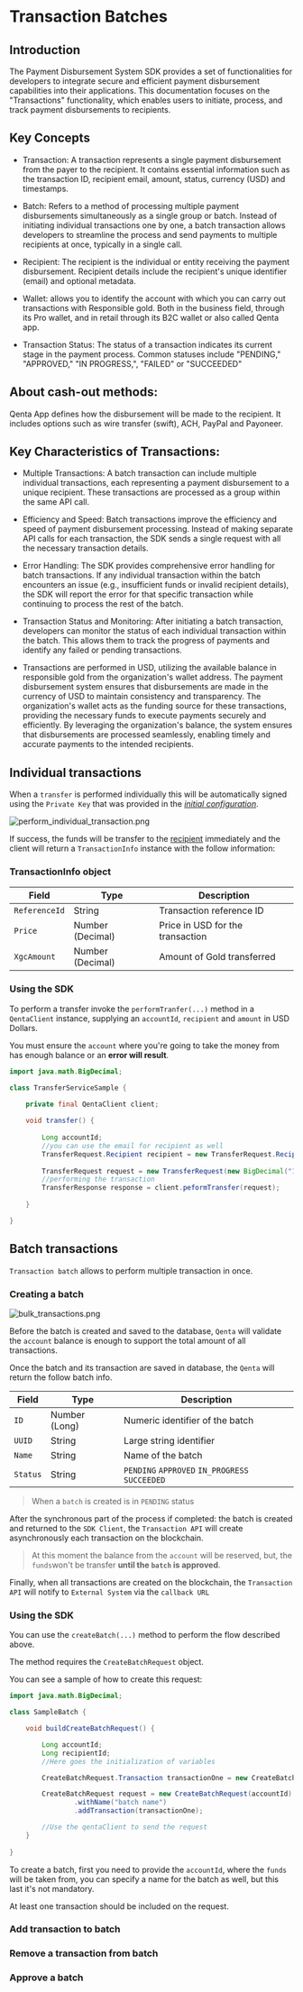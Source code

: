 # Transaction Batches

## Introduction

The Payment Disbursement System SDK provides a set of functionalities for developers to integrate secure and efficient payment disbursement capabilities into their applications. This documentation focuses on the "Transactions" functionality, which enables users to initiate, process, and track payment disbursements to recipients.

## Key Concepts

- Transaction: A transaction represents a single payment disbursement from the payer to the recipient. It contains essential information such as the transaction ID, recipient email, amount, status, currency (USD) and timestamps.

- Batch: Refers to a method of processing multiple payment disbursements simultaneously as a single group or batch. Instead of initiating individual transactions one by one, a batch transaction allows developers to streamline the process and send payments to multiple recipients at once, typically in a single call.

- Recipient: The recipient is the individual or entity receiving the payment disbursement. Recipient details include the recipient's unique identifier (email) and optional metadata.

- Wallet: allows you to identify the account with which you can carry out transactions with Responsible gold. Both in the business field, through its Pro wallet, and in retail through its B2C wallet or also called Qenta app. 

- Transaction Status: The status of a transaction indicates its current stage in the payment process. Common statuses include "PENDING," "APPROVED," "IN PROGRESS,", "FAILED" or "SUCCEEDED"

## About cash-out methods:
Qenta App defines how the disbursement will be made to the recipient. It includes options such as wire transfer (swift), ACH, PayPal and Payoneer.

## Key Characteristics of Transactions:

- Multiple Transactions: A batch transaction can include multiple individual transactions, each representing a payment disbursement to a unique recipient. These transactions are processed as a group within the same API call.

- Efficiency and Speed: Batch transactions improve the efficiency and speed of payment disbursement processing. Instead of making separate API calls for each transaction, the SDK sends a single request with all the necessary transaction details.

- Error Handling: The SDK provides comprehensive error handling for batch transactions. If any individual transaction within the batch encounters an issue (e.g., insufficient funds or invalid recipient details), the SDK will report the error for that specific transaction while continuing to process the rest of the batch.

- Transaction Status and Monitoring: After initiating a batch transaction, developers can monitor the status of each individual transaction within the batch. This allows them to track the progress of payments and identify any failed or pending transactions.

- Transactions are performed in USD, utilizing the available balance in responsible gold from the organization's wallet address. The payment disbursement system ensures that disbursements are made in the currency of USD to maintain consistency and transparency. The organization's wallet acts as the funding source for these transactions, providing the necessary funds to execute payments securely and efficiently. By leveraging the organization's balance, the system ensures that disbursements are processed seamlessly, enabling timely and accurate payments to the intended recipients.

## Individual transactions

When a `transfer` is performed individually this will be automatically signed using the `Private Key` that was provided in the [_initial configuration_](../../README.md#step-3-initialize-the-qenta-client).

![perform_individual_transaction.png](perform_individual_transaction.png)

If success, the funds will be transfer to the [recipient](../recipients) immediately and the client will return a `TransactionInfo` instance with the follow information:

### TransactionInfo object

| Field               | Type             | Description                      |
|---------------------|------------------|----------------------------------|
| `ReferenceId`       | String           | Transaction reference ID         |
| `Price`             | Number (Decimal) | Price in USD for the transaction |
| `XgcAmount`         | Number (Decimal) | Amount of Gold transferred       |

### Using the SDK

To perform a transfer invoke the `performTranfer(...)` method in a `QentaClient` instance, supplying an `accountId`, `recipient` and `amount` in USD Dollars.

You must ensure the `account` where you're going to take the money from has enough balance or an __error will result__.



```java
import java.math.BigDecimal;

class TransferServiceSample {
    
    private final QentaClient client;

    void transfer() {
        
        Long accountId;
        //you can use the email for recipient as well
        TransferRequest.Recipient recipient = new TransferRequest.Recipient(123L);
        
        TransferRequest request = new TransferRequest(new BigDecimal("150.65"), accountId, recipient);
        //performing the transaction
        TransferResponse response = client.peformTransfer(request);
        
    }

}
```

## Batch transactions

`Transaction batch` allows to perform multiple transaction in once.

### Creating a batch

![bulk_transactions.png](bulk_transactions.png)

Before the batch is created and saved to the database, `Qenta` will validate the `account` balance is
enough to support the total amount of all transactions.

Once the batch and its transaction are saved in database, the `Qenta` will return the follow batch info.

| Field    | Type          | Description                                    |
|----------|---------------|------------------------------------------------|
| `ID`     | Number (Long) | Numeric identifier of the batch                |
| `UUID`   | String        | Large string identifier                        |
| `Name`   | String        | Name of the batch                              |
| `Status` | String        | `PENDING` `APPROVED` `IN_PROGRESS` `SUCCEEDED` |

> When a `batch` is created is in `PENDING` status

After the synchronous part of the process if completed: the batch is created and returned to the `SDK Client`, the `Transaction API` will create asynchronously each transaction on the blockchain.

> At this moment the balance from the `account` will be reserved, but, the `funds`won't be transfer __until the `batch` is approved__.

Finally, when all transactions are created on the blockchain, the `Transaction API` will notify to `External System` via the `callback URL`

### Using the SDK

You can use the `createBatch(...)` method to perform the flow described above.

The method requires the `CreateBatchRequest` object.

You can see a sample of how to create this request:

```java
import java.math.BigDecimal;

class SampleBatch {

    void buildCreateBatchRequest() {

        Long accountId;
        Long recipientId;
        //Here goes the initialization of variables

        CreateBatchRequest.Transaction transactionOne = new CreateBatchRequest.Transaction(recipientId, TransactionCurrency.USD, new BigDecimal("10.00"));

        CreateBatchRequest request = new CreateBatchRequest(accountId)
                .withName("batch name")
                .addTransaction(transactionOne);

        //Use the qentaClient to send the request
    }
    
}
```

To create a batch, first you need to provide the `accountId`, where the `funds` will be taken from, you can specify a name for the batch as well, but this last it's not mandatory.

At least one transaction should be included on the request.



### Add transaction to batch

### Remove a transaction from batch

### Approve a batch

